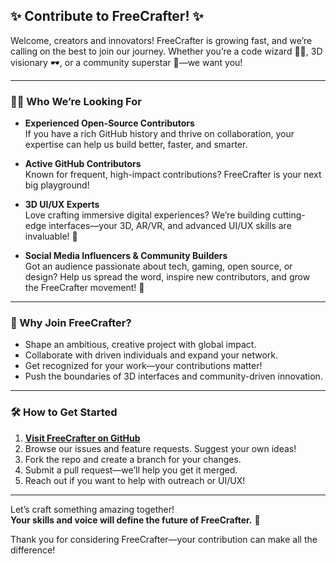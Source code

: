 ## ✨ Contribute to FreeCrafter! ✨

Welcome, creators and innovators! FreeCrafter is growing fast, and we’re calling on the best to join our journey. Whether you’re a code wizard 🧙‍♂️, 3D visionary 🕶️, or a community superstar 🌟—we want you!

---

### 👩‍💻 Who We’re Looking For

- **Experienced Open-Source Contributors**  
  If you have a rich GitHub history and thrive on collaboration, your expertise can help us build better, faster, and smarter.

- **Active GitHub Contributors**  
  Known for frequent, high-impact contributions? FreeCrafter is your next big playground!

- **3D UI/UX Experts**  
  Love crafting immersive digital experiences? We’re building cutting-edge interfaces—your 3D, AR/VR, and advanced UI/UX skills are invaluable! 🧩

- **Social Media Influencers & Community Builders**  
  Got an audience passionate about tech, gaming, open source, or design? Help us spread the word, inspire new contributors, and grow the FreeCrafter movement! 📢

---

### 🚀 Why Join FreeCrafter?

- Shape an ambitious, creative project with global impact.
- Collaborate with driven individuals and expand your network.
- Get recognized for your work—your contributions matter!
- Push the boundaries of 3D interfaces and community-driven innovation.

---

### 🛠️ How to Get Started

1. **[Visit FreeCrafter on GitHub](https://github.com/King-Darius/FreeCrafter)**
2. Browse our issues and feature requests. Suggest your own ideas!
3. Fork the repo and create a branch for your changes.
4. Submit a pull request—we’ll help you get it merged.
5. Reach out if you want to help with outreach or UI/UX!

---

Let’s craft something amazing together!  
**Your skills and voice will define the future of FreeCrafter.** 🚀

Thank you for considering FreeCrafter—your contribution can make all the difference!
